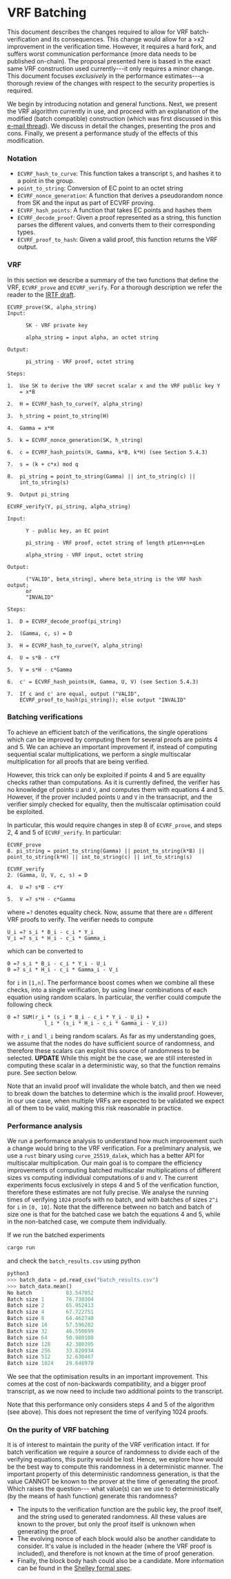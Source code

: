 # VRF Batching
This document describes the changes required to allow for VRF 
batch-verification and its consequences. This change would allow 
for a >x2 improvement in the verification time. However, it 
requires a hard fork, and suffers worst communication performance 
(more data needs to be published on-chain). The proposal presented 
here is based in the exact same VRF construction used currently---it 
only requires a minor change. This document focuses _exclusively_ 
in the performance estimates---a thorough review of the changes with 
respect to the security properties is required.

We begin by introducing notation and general functions. Next, 
we present the VRF algorithm currently in use, and proceed with 
an explanation of the modified (batch compatible) construction 
(which was first discussed in this [e-mail thread](https://mailarchive.ietf.org/arch/msg/cfrg/KJwe92nLEkmJGpBe-OST_ilr_MQ/)). 
We discuss in detail the changes, presenting the pros and cons. 
Finally, we present a performance study of the effects of this 
modification.

### Notation
* `ECVRF_hash_to_curve`: This function takes a transcript `S`, and hashes it to
a point in the group.
* `point_to_string`: Conversion of EC point to an octet string
* `ECVRF_nonce_generation`: A function that derives a pseudorandom
  nonce from SK and the input as part of ECVRF proving.
* `ECVRF_hash_points`: A function that takes EC points and hashes them
* `ECVRF_decode_proof`: Given a proof represented as a string, this 
  function parses the different values, and converts them to their
  corresponding types.
* `ECVRF_proof_to_hash`: Given a valid proof, this function returns the
VRF output.


### VRF
In this section we describe a summary of the two functions that define 
the VRF, `ECVRF_prove` and `ECVRF_verify`. For a thorough description
we refer the reader to the [IRTF draft](https://datatracker.ietf.org/doc/html/draft-irtf-cfrg-vrf-09).
```
ECVRF_prove(SK, alpha_string)
Input:

      SK - VRF private key

      alpha_string = input alpha, an octet string

Output:

      pi_string - VRF proof, octet string

Steps:

1.  Use SK to derive the VRF secret scalar x and the VRF public key Y
    = x*B
    
2.  H = ECVRF_hash_to_curve(Y, alpha_string)

3.  h_string = point_to_string(H)

4.  Gamma = x*H

5.  k = ECVRF_nonce_generation(SK, h_string)

6.  c = ECVRF_hash_points(H, Gamma, k*B, k*H) (see Section 5.4.3)

7.  s = (k + c*x) mod q

8.  pi_string = point_to_string(Gamma) || int_to_string(c) ||
    int_to_string(s)

9.  Output pi_string
```

```
ECVRF_verify(Y, pi_string, alpha_string)

Input:

      Y - public key, an EC point

      pi_string - VRF proof, octet string of length ptLen+n+qLen

      alpha_string - VRF input, octet string

Output:

      ("VALID", beta_string), where beta_string is the VRF hash output; 
      or
      "INVALID"

Steps:

1.  D = ECVRF_decode_proof(pi_string)

2.  (Gamma, c, s) = D

3.  H = ECVRF_hash_to_curve(Y, alpha_string)

4.  U = s*B - c*Y

5.  V = s*H - c*Gamma

6.  c' = ECVRF_hash_points(H, Gamma, U, V) (see Section 5.4.3)

7.  If c and c' are equal, output ("VALID",
    ECVRF_proof_to_hash(pi_string)); else output "INVALID"
```

### Batching verifications
To achieve an efficient batch of the verifications, the single operations
which can be improved by computing them for several proofs are points
4 and 5. We can achieve an important improvement if, instead of computing
sequential scalar multiplications, we perform a _single_ multiscalar
multiplication for all proofs that are being verified. 

However, this trick can only be exploited if points 4 and 5 are equality
checks rather than computations. As it is currently defined, the verifier
has no knowledge of points `U` and `V`, and computes them with equations 4 
and 5. However, if the prover included points `U` and `V` in the 
transacript, and the verifier simply checked for equality, then the
multiscalar optimisation could be exploited. 

In particular, this would require changes in step 8 of `ECVRF_prove`, and
steps 2, 4 and 5 of `ECVRF_verify`. In particular: 
```
ECVRF_prove
8. pi_string = point_to_string(Gamma) || point_to_string(k*B) || 
point_to_string(k*H) || int_to_string(c) || int_to_string(s)
```

```
ECVRF_verify
2. (Gamma, U, V, c, s) = D

4.  U =? s*B - c*Y

5.  V =? s*H - c*Gamma
```
where `=?` denotes equality check. Now, assume that there are `n` different
VRF proofs to verify. The verifier needs to compute
```
U_i =? s_i * B_i - c_i * Y_i
V_i =? s_i * H_i - c_i * Gamma_i
```
which can be converted to
```
0 =? s_i * B_i - c_i * Y_i - U_i 
0 =? s_i * H_i - c_i * Gamma_i - V_i
```
for `i` in `[1,n]`. The performance boost comes when we combine all these
checks, into a single verification, by using linear combinations of 
each equation using random scalars. In particular, the verifier could 
compute the following check
```
0 =? SUM(r_i * (s_i * B_i - c_i * Y_i - U_i) + 
            l_i * (s_i * H_i - c_i * Gamma_i - V_i))
```

with `r_i` and `l_i` being random scalars. As far as my understanding
goes, we assume that the nodes do have sufficient source of randomness, 
and therefore these scalars can exploit this source of randomness
to be selected. 
**UPDATE** While this might be the case, we are still interested in 
computing these scalar in a deterministic way, so that the function
remains pure. See section below.

Note that an invalid proof will invalidate the whole batch, and then we need
to break down the batches to determine which is the invalid proof. However, 
in our use case, when multiple VRFs are expected to be validated we expect all
of them to be valid, making this risk reasonable in practice. 

### Performance analysis
We run a performance analysis to understand how much improvement such a 
change would bring to the VRF verification. For a preliminary analysis, 
we use a `rust` binary using `curve_25519_dalek`, which has a better
API for multiscalar multiplication. Our main goal is to compare the 
efficiency improvements of computing batched multiscalar multiplications 
of different sizes
vs computing individual computations of `U` and `V`. The current experiments 
focus exclusively in steps 4 and 5 of the verification function, therefore
these estimates are not fully precise. We analyse the running times of verifying
`1024` proofs with no batch, and with batches of sizes `2^i` for `i` in `[0, 10]`.
Note that the difference between no batch and batch of size one is that for the
batched case we batch the equations 4 and 5, while in the non-batched case, we
compute them individually. 

If we run the batched experiments
```bash
cargo run
```
and check the `batch_results.csv` using python
```python
python3
>>> batch_data = pd.read_csv("batch_results.csv")
>>> batch_data.mean()
No batch           83.547052
Batch size 1       76.738304
Batch size 2       65.952413
Batch size 4       67.722751
Batch size 8       64.462740
Batch size 16      57.596202
Batch size 32      46.550699
Batch size 64      50.980108
Batch size 128     42.380395
Batch size 256     33.820934
Batch size 512     32.630467
Batch size 1024    29.648970
```
We see that the optimisation results in an important improvement. This 
comes at the cost of non-backwards compatibility, and a bigger proof
transcript, as we now need to include two additional points to the transcript. 

Note that this performance only considers steps 4 and 5 of the algorithm (see above). 
This does not represent the time of verifying 1024 proofs. 

### On the purity of VRF batching
It is of interest to maintain the purity of the VRF verification intact. If for 
batch verification we require a source of randomness to divide each of the verifying
equations, this purity would be lost. Hence, we explore how would be the best
way to compute this randomness in a deterministic manner. The important property
of this deterministic randomness generation, is that the value CANNOT be known 
to the prover at the time of generating the proof. Which raises the question---
what value(s) can we use to deterministically (by the means of hash function) 
generate this randomness?

* The inputs to the verification function are the public key, the proof itself, and the
  string used to generated randomness. All these values are known to the prover, but 
  only the proof itself is unknown when generating the proof.
* The evolving nonce of each block would also be another candidate to consider. It's 
  value is included in the header (where the VRF proof is included), and therefore is
  not known at the time of proof generation. 
* Finally, the block body hash could also be a candidate. More information can be found
in the [Shelley formal spec](https://hydra.iohk.io/build/6752483/download/1/ledger-spec.pdf).
